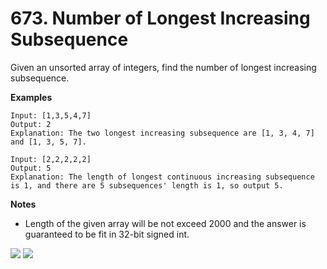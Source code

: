 # 673. Number of Longest Increasing Subsequence

Given an unsorted array of integers, find the number of longest increasing subsequence.

**Examples**
```
Input: [1,3,5,4,7]
Output: 2
Explanation: The two longest increasing subsequence are [1, 3, 4, 7] and [1, 3, 5, 7].
```

```
Input: [2,2,2,2,2]
Output: 5
Explanation: The length of longest continuous increasing subsequence is 1, and there are 5 subsequences' length is 1, so output 5.
```

**Notes**
- Length of the given array will be not exceed 2000 and the answer is guaranteed to be fit in 32-bit signed int.

![](https://github.com/waiyulam/Interview-Prep-Guide/blob/master/Practices/dp/LIS/818D16111.jpeg)
![](https://github.com/waiyulam/Interview-Prep-Guide/blob/master/Practices/dp/LIS/818D16112.jpeg)
